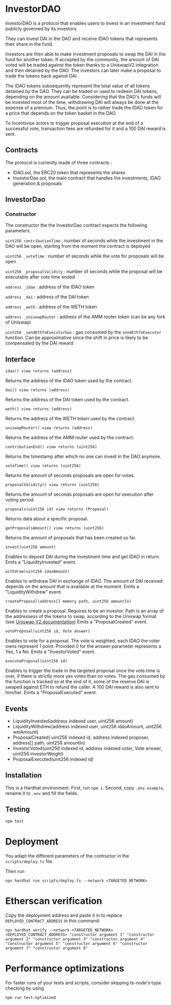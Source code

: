 # InvestorDAO

InvestorDAO is a protocol that enables users to invest in an investment fund publicly governed by its investors.

They can invest DAI in the DAO and receive IDAO tokens that represents their share in the fund.

Investors are then able to make investment proposals to swap the DAI in the fund for another token. If accepted by the community, the amount of DAI voted will be traded against the token thanks to a UniswapV2 integration and then detained by the DAO. The investors can later make a proposal to trade the tokens back against DAI.

The IDAO tokens subsequently represent the total value of all tokens detained by the DAO. They can be traded or used to redeem DAI tokens, depending on the amount available.
Considering that the DAO's funds will be invested most of the time, withdrawing DAI will always be done at the expense of a premium. Thus, the point is to rather trade the IDAO token for a price that depends on the token basket in the DAO.

To incentivise actors to trigger proposal execution at the end of a successful vote, transaction fees are refunded for it and a 100 DAI reward is sent.

## Contracts

The protocol is currently made of three contracts :

- IDAO.sol, the ERC20 token that represents the shares
- InvestorDao.sol, the main contract that handles the investments, IDAO generation & proposals

## InvestorDao

### Constructor

The constructor the the InvestorDao contract expects the following parameters.

`uint256 contributionTime` : number of seconds while the investment in the DAO will be open, starting from the moment the contract is deployed

`uint256 _voteTime` : number of seconds while the vote for proposals will be open

`uint256 _proposalValidity` : number of seconds while the proposal will be executable after vote time ended

`address _idao` : address of the IDAO token

`address _dai` : address of the DAI token

`address _weth` : address of the WETH token

`address _uniswapRouter` : address of the AMM router token (can be any fork of Uniswap)

`uint256 _sendEthToExecutorGas` : gas consumed by the `sendEthToExecutor` function. Can be approximative since the shift in price is likely to be compensated by the DAI reward

## Interface

```
idao() view returns (address)
```

Returns the address of the IDAO token used by the contract.

```
dai() view returns (address)
```

Returns the address of the DAI token used by the contract.

```
weth() view returns (address)
```

Returns the address of the WETH token used by the contract.

```
uniswapRouter() view returns (address)
```

Returns the address of the AMM router used by the contract.

```
contributionEnd() view returns (uint256)
```

Returns the timestamp after which no one can invest in the DAO anymore.

```
voteTime() view returns (uint256)
```

Returns the amount of seconds proposals are open for votes.

```
proposalValidity() view returns (uint256)
```

Returns the amount of seconds proposals are open for execution after voting period.

```
proposals(uint256 id) view returns (Proposal)
```

Returns data about a specific proposal.

```
getProposalsAmount() view returns (uint256)
```

Returns the amount of proposals that has been created so far.

```
invest(uint256 amount)
```

Enables to deposit DAI during the investment time and get IDAO in return. Emits a "LiquidityInvested" event.

```
withdraw(uint256 idaoAmount)
```

Enables to withdraw DAI in exchange of IDAO. The amount of DAI received depends on the amount that is available at the moment. Emits a "LiquidityWithdrew" event.

```
createProposal(address[] memory path, uint256 amountIn)
```

Enables to create a proposal. Requires to be an investor. Path is an array of the addressess of the tokens to swap, according to the Uniswap format (see [Uniswap V2 documentation](https://docs.uniswap.org/protocol/V2/reference/smart-contracts/router-02#swapexacttokensfortokens)) Emits a "ProposalCreated" event.

```
voteProposal(uint256 id, Vote answer)
```

Enables to vote for a proposal. The vote is weighted, each IDAO the voter owns represent 1 point. Provided 0 for the answer parameter represents a Yes, 1 a No. Emits a "InvestorVoted" event.

```
executeProposal(uint256 id)
```

Enables to trigger the trade in the targeted proposal once the vote time is over, if there is strictly more yes votes than no votes.
The gas consumed by the function is tracked so at the end of it, some of the reserve DAI is swaped against ETH to refund the caller. A 100 DAI reward is also sent to him/her.
Emits a "ProposalExecuted" event.

## Events

- LiquidityInvested(address indexed user, uint256 amount)
- LiquidityWithdrew(address indexed user, uint256 idaoAmount, uint256 weiAmount)
- ProposalCreated( uint256 indexed id, address indexed proposer, address[] path, uint256 amountIn)
- InvestorVoted(uint256 indexed id, address indexed voter, Vote answer, uint256 investorWeight)
- ProposalExecuted(uint256 indexed id)

## Installation

This is a Hardhat environment. First, run `npm i`. Second, copy `.env.example`, rename it to `.env` and fill the fields.

## Testing

```
npm test
```

# Deployment

You adapt the different parameters of the contructor in the `scripts/deploy.ts` file.

Then run

```
npx hardhat run scripts/deploy.ts --network <TARGETED_NETWORK>
```

# Etherscan verification

Copy the deployment address and paste it in to replace `DEPLOYED_CONTRACT_ADDRESS` in this command:

```shell
npx hardhat verify --network <TARGETED_NETWORK> <DEPLOYED_CONTRACT_ADDRESS> "constructor argument 1" "constructor argument 2" "constructor argument 3" "constructor argument 4" "constructor argument 5" "constructor argument 6" "constructor argument 7" "constructor argument 8"
```

# Performance optimizations

For faster runs of your tests and scripts, consider skipping ts-node's type checking by using

```
npm run test:optimized
```
